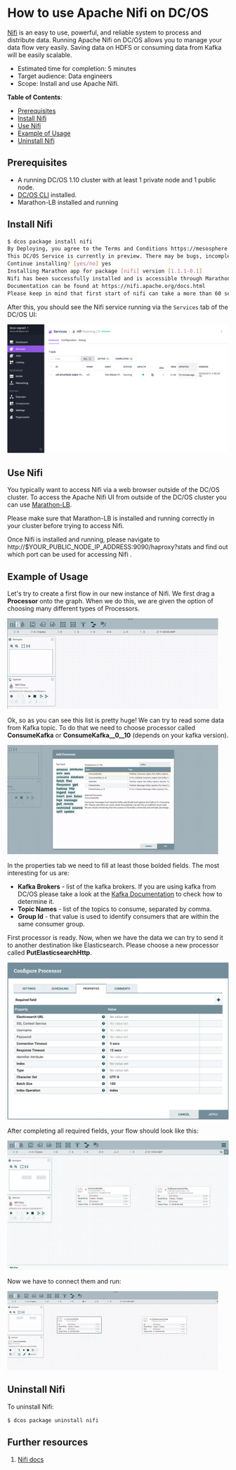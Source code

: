 # How to use Apache Nifi on DC/OS

[Nifi](http://nifi.apache.org) is an easy to use, powerful, and reliable system to process and distribute data.
Running Apache Nifi on DC/OS allows you to manage your data flow very easily. Saving data on HDFS or consuming data from Kafka will be easily scalable.

- Estimated time for completion: 5 minutes
- Target audience: Data engineers
- Scope: Install and use Apache Nifi.

**Table of Contents**:

- [Prerequisites](#prerequisites)
- [Install Nifi](#install-nifi)
- [Use Nifi](#use-nifi)
- [Example of Usage](#example-of-usage)
- [Uninstall Nifi](#uninstall-nifi)

## Prerequisites

- A running DC/OS 1.10 cluster with at least 1 private node and 1 public node.
- [DC/OS CLI](https://dcos.io/docs/1.10/usage/cli/install/) installed.
- Marathon-LB installed and running


## Install Nifi


```bash
$ dcos package install nifi
By Deploying, you agree to the Terms and Conditions https://mesosphere.com/catalog-terms-conditions/#community-services
This DC/OS Service is currently in preview. There may be bugs, incomplete features, incorrect documentation, or other discrepancies. Experimental packages should never be used in production!
Continue installing? [yes/no] yes
Installing Marathon app for package [nifi] version [1.1.1-0.1]
Nifi has been successfully installed and is accessible through Marathon-LB.
Documentation can be found at https://nifi.apache.org/docs.html
Please keep in mind that first start of nifi can take a more than 60 seconds, so please be patient. If you selected single node installation please add /nifi at the end of URL, ex.: http://NIFI_ENDOPOINT:PORT/nifi
```

After this, you should see the Nifi service running via the `Services` tab of the DC/OS UI:

![Nifi DC/OS service](img/services.png)


## Use Nifi

You typically want to access Nifi via a web browser outside of the DC/OS cluster. To access the Apache Nifi UI from outside of the DC/OS cluster you can use [Marathon-LB](https://dcos.io/docs/1.10/usage/service-discovery/marathon-lb/).

Please make sure that Marathon-LB is installed and running correctly in your cluster before trying to access Nifi.

Once Nifi is installed and running, please navigate to http://$YOUR_PUBLIC_NODE_IP_ADDRESS:9090/haproxy?stats and find out which port can be used for accessing Nifi .

## Example of Usage

Let's try to create a first flow in our new instance of Nifi.
We first drag a **Processor** onto the graph. When we do this, we are given the option of choosing many different types of Processors.

![List of the processors](img/processors.gif)

Ok, so as you can see this list is pretty huge! We can try to read some data from Kafka topic. To do that we need to choose processor called **ConsumeKafka** or **ConsumeKafka__0__10** (depends on your kafka version).

![choosing consumeKakfa processor](img/kafka-processor.gif)

In the properties tab we need to fill at least those bolded fields. The most interesting for us are:

- **Kafka Brokers** - list of the kafka brokers. If you are using kafka from DC/OS please take a look at the [Kafka Documentation](https://docs.mesosphere.com/service-docs/kafka/) to check how to determine it.
- **Topic Names** - list of the topics to consume, separated by comma.
- **Group Id** - that value is used to identify consumers that are within the same consumer group.

First processor is ready. Now, when we have the data we can try to send it to another destination like Elasticsearch.
Please choose a new processor called **PutElasticsearchHttp**.


![PutElasticsearchHttp properties](img/elk-properties.png)

After completing all required fields, your flow should look like this:

![flow](img/flow.png)

Now we have to connect them and run:

![flow](img/flow-end.gif)



## Uninstall Nifi

To uninstall Nifi:

```bash
$ dcos package uninstall nifi
```

## Further resources

1. [Nifi docs](https://nifi.apache.org/docs.html)
